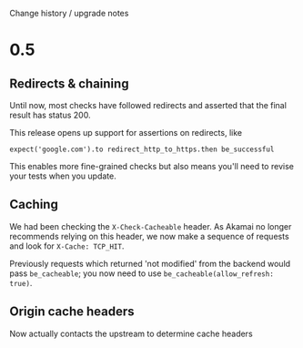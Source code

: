 Change history / upgrade notes

# 0.5

## Redirects & chaining

Until now, most checks have followed redirects and asserted that the final result has status 200.

This release opens up support for assertions on redirects, like
```
expect('google.com').to redirect_http_to_https.then be_successful
```

This enables more fine-grained checks but also means you'll need to revise your tests when you update.

## Caching

We had been checking the `X-Check-Cacheable` header.
As Akamai no longer recommends relying on this header, we now make
a sequence of requests and look for `X-Cache: TCP_HIT`.

Previously requests which returned 'not modified' from the backend
would pass `be_cacheable`; you now need to use `be_cacheable(allow_refresh: true)`.

## Origin cache headers

Now actually contacts the upstream to determine cache headers

